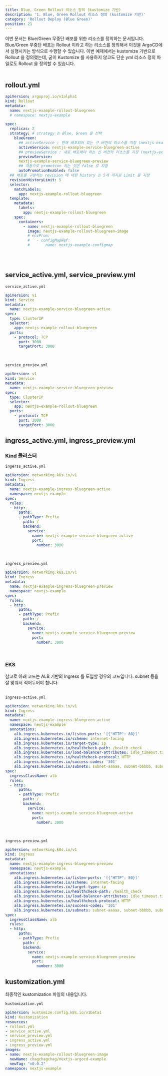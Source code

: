 ```yaml
---
title: Blue, Green Rollout 리소스 정의 (kustomize 기반)
description: '1. Blue, Green Rollout 리소스 정의 (kustomize 기반)'
category: 'Rollout Deploy (Blue Green)'
position: 21
---
```


이번 문서는 Blue/Green 무중단 배포를 위한 리소스를 정의하는 문서입니다. Blue/Green 무중단 배포는 Rollout 이라고 하는 리소스를 정의해서 이것을 ArgoCD에서 실행시키는 방식으로 수행할 수 있습니다. 이번 예제에서는 kustomize 기반으로 Rollout 을 정의했는데, 굳이 Kustomize 를 사용하지 않고도 단순 yml 리소스 정의 파일로도 Rollout 을 정의할 수 있습니다.<br>
<br>

## rollout.yml
```yaml
apiVersion: argoproj.io/v1alpha1
kind: Rollout
metadata:
  name: nextjs-example-rollout-bluegreen
  # namespace: nextjs-example

spec:
  replicas: 2
  strategy: # strategy 는 Blue, Green 을 선택
    blueGreen:
      ## activeService : 현재 배포되어 있는 구 버전의 리소스를 지정 (nextjs-example-service-bluegreen-active)
      activeService: nextjs-example-service-bluegreen-active
      ## previewService : 새로 배포해야 하는 신 버전의 리소스를 지정 (nextjs-example-service-bluegreen-preview)
      previewService: 
      nextjs-example-service-bluegreen-preview
      ## 자동으로 promotion 하는 것은 false 로 지정 
      autoPromotionEnabled: false
  ## 배포를 구분하는 revision 에 대한 history 는 5개 까지로 Limit 을 지정 
  revisionHistoryLimit: 5
  selector:
    matchLabels:
      app: nextjs-example-rollout-bluegreen
  template:
    metadata:
      labels:
        app: nextjs-example-rollout-bluegreen
    spec:
      containers:
        - name: nextjs-example-rollout-bluegreen
          image: nextjs-example-rollout-bluegreen-image
          # envFrom:
          #   - configMapRef:
          #       name: nextjs-example-configmap
     
```
<br>

## service\_active.yml, service\_preview.yml
`service_active.yml`
```yaml
apiVersion: v1
kind: Service
metadata:
  name: nextjs-example-service-bluegreen-active
spec:
  type: ClusterIP
  selector:
    app: nextjs-example-rollout-bluegreen
  ports:
    - protocol: TCP
      port: 3000
      targetPort: 3000
```
<br>

`service_preview.yml`
```yaml
apiVersion: v1
kind: Service
metadata:
  name: nextjs-example-service-bluegreen-preview
spec:
  type: ClusterIP
  selector:
    app: nextjs-example-rollout-bluegreen
  ports:
    - protocol: TCP
      port: 3000
      targetPort: 3000
```


## ingress\_active.yml, ingress\_preview.yml
### Kind 클러스터 
`ingerss_active.yml`
```yaml
apiVersion: networking.k8s.io/v1
kind: Ingress
metadata:
  name: nextjs-example-ingress-bluegreen-active
  namespace: nextjs-example
spec:
  rules:
  - http:
      paths:
      - pathType: Prefix
        path: /
        backend:
          service:
            name: nextjs-example-service-bluegreen-active
            port:
              number: 3000
```
<br>

`ingress_preview.yml`
```yml
apiVersion: networking.k8s.io/v1
kind: Ingress
metadata:
  name: nextjs-example-ingress-bluegreen-preview
  namespace: nextjs-example
spec:
  rules:
  - http:
      paths:
      - pathType: Prefix
        path: /
        backend:
          service:
            name: nextjs-example-service-bluegreen-preview
            port:
              number: 3000
```
<br>

### EKS 
참고로 아래 코드는 ALB 기반의 Ingress 를 도입할 경우의 코드입니다. subnet 등을 잘 맞춰서 적어두어야 합니다.<br>
<br>

`ingress-active.yml`
```yaml
apiVersion: networking.k8s.io/v1
kind: Ingress
metadata:
  name: nextjs-example-ingress-bluegreen-active
  namespace: nextjs-example
  annotations:
    alb.ingress.kubernetes.io/listen-ports: '[{"HTTP": 80}]'
    alb.ingress.kubernetes.io/scheme: internet-facing
    alb.ingress.kubernetes.io/target-type: ip
    alb.ingress.kubernetes.io/healthcheck-path: /health_check
    alb.ingress.kubernetes.io/load-balancer-attributes: idle_timeout.timeout_seconds=600
    alb.ingress.kubernetes.io/healthcheck-protocol: HTTP
    alb.ingress.kubernetes.io/success-codes: '301'
    alb.ingress.kubernetes.io/subnets: subnet-aaaaa, subnet-bbbbb, subnet-ccccc
spec:
  ingressClassName: alb
  rules:
  - http:
      paths:
      - pathType: Prefix
        path: /
        backend:
          service:
            name: nextjs-example-service-bluegreen-active
            port:
              number: 3000
```
<br>

`ingress-preview.yml`
```yaml
apiVersion: networking.k8s.io/v1
kind: Ingress
metadata:
  name: nextjs-example-ingress-bluegreen-preview
  namespace: nextjs-example
  annotations:
    alb.ingress.kubernetes.io/listen-ports: '[{"HTTP": 80}]'
    alb.ingress.kubernetes.io/scheme: internet-facing
    alb.ingress.kubernetes.io/target-type: ip
    alb.ingress.kubernetes.io/healthcheck-path: /health_check
    alb.ingress.kubernetes.io/load-balancer-attributes: idle_timeout.timeout_seconds=600
    alb.ingress.kubernetes.io/healthcheck-protocol: HTTP
    alb.ingress.kubernetes.io/success-codes: '301'
    alb.ingress.kubernetes.io/subnets: subnet-aaaaa, subnet-bbbbb, subnet-ccccc
spec:
  ingressClassName: alb
  rules:
  - http:
      paths:
      - pathType: Prefix
        path: /
        backend:
          service:
            name: nextjs-example-service-bluegreen-preview
            port:
              number: 3000
```

## kustomization.yml
최종적인 kustomization 파일의 내용입니다. 

`kustomization.yml`
```yaml
apiVersion: kustomize.config.k8s.io/v1beta1
kind: Kustomization
resources:
- rollout.yml
- service_active.yml
- service_preview.yml
- ingress_active.yml
- ingress_preview.yml
images:
- name: nextjs-example-rollout-bluegreen-image
  newName: chagchagchag/nextjs-argocd-example
  newTag: "v0.0.2"
namespace: nextjs-example
```